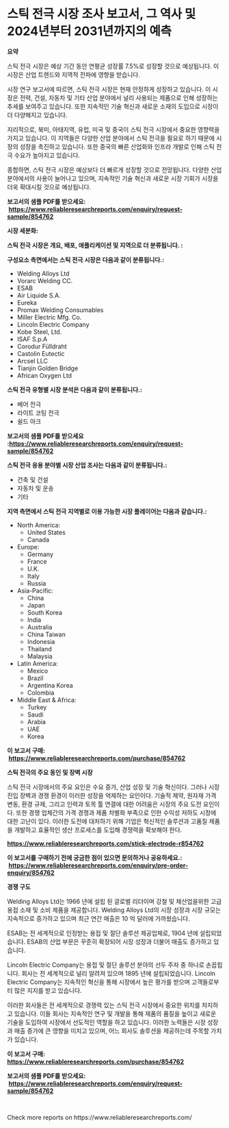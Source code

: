 <p><h1>스틱 전극 시장 조사 보고서, 그 역사 및 2024년부터 2031년까지의 예측</h1></p><p><strong>요약</strong></p>
<p><p>스틱 전극 시장은 예상 기간 동안 연평균 성장률 7.5%로 성장할 것으로 예상됩니다. 이 시장은 산업 트렌드와 지역적 전파에 영향을 받습니다.</p><p>시장 연구 보고서에 따르면, 스틱 전극 시장은 현재 안정하게 성장하고 있습니다. 이 시장은 전력, 건설, 자동차 및 기타 산업 분야에서 널리 사용되는 제품으로 인해 성장하는 추세를 보여주고 있습니다. 또한 지속적인 기술 혁신과 새로운 소재의 도입으로 시장이 더 다양해지고 있습니다.</p><p>지리적으로, 북미, 아태지역, 유럽, 미국 및 중국이 스틱 전극 시장에서 중요한 영향력을 가지고 있습니다. 이 지역들은 다양한 산업 분야에서 스틱 전극을 필요로 하기 때문에 시장의 성장을 촉진하고 있습니다. 또한 중국의 빠른 산업화와 인프라 개발로 인해 스틱 전극 수요가 높아지고 있습니다.</p><p>종합하면, 스틱 전극 시장은 예상보다 더 빠르게 성장할 것으로 전망됩니다. 다양한 산업 분야에서의 사용이 늘어나고 있으며, 지속적인 기술 혁신과 새로운 시장 기회가 시장을 더욱 확대시킬 것으로 예상됩니다.</p></p>
<p><strong>보고서의 샘플 PDF를 받으세요: &nbsp;<a href="https://www.reliableresearchreports.com/enquiry/request-sample/854762">https://www.reliableresearchreports.com/enquiry/request-sample/854762</a></strong></p>
<p><strong>시장 세분화:</strong></p>
<p><strong> 스틱 전극 시장은 개요, 배포, 애플리케이션 및 지역으로 더 분류됩니다. :</strong></p>
<p><strong>구성요소 측면에서는 스틱 전극 시장은 다음과 같이 분류됩니다.:</strong></p>
<p><ul><li>Welding Alloys Ltd</li><li>Vorarc Welding CC.</li><li>ESAB</li><li>Air Liquide S.A.</li><li>Eureka</li><li>Promax Welding Consumables</li><li>Miller Electric Mfg. Co.</li><li>Lincoln Electric Company</li><li>Kobe Steel, Ltd.</li><li>ISAF S.p.A</li><li>Corodur Fülldraht</li><li>Castolin Eutectic</li><li>Arcsel LLC</li><li>Tianjin Golden Bridge</li><li>African Oxygen Ltd</li></ul></p>
<p><strong> 스틱 전극 유형별 시장 분석은 다음과 같이 분류됩니다.:</strong></p>
<p><ul><li>베어 전극</li><li>라이트 코팅 전극</li><li>쉴드 아크</li></ul></p>
<p><strong>보고서의 샘플 PDF를 받으세요 :<a href="https://www.reliableresearchreports.com/enquiry/request-sample/854762">https://www.reliableresearchreports.com/enquiry/request-sample/854762</a></strong></p>
<p><strong> 스틱 전극 응용 분야별 시장 산업 조사는 다음과 같이 분류됩니다.:</strong></p>
<p><ul><li>건축 및 건설</li><li>자동차 및 운송</li><li>기타</li></ul></p>
<p><strong>지역 측면에서 스틱 전극 지역별로 이용 가능한 시장 플레이어는 다음과 같습니다.:</strong></p>
<p><ul>
    <li>
        North America:
        <ul>
            <li>United States</li>
            <li>Canada</li>
        </ul>
    </li>
    <li>
        Europe:
        <ul>
            <li>Germany</li>
            <li>France</li>
            <li>U.K.</li>
            <li>Italy</li>
            <li>Russia</li>
        </ul>
    </li>
    <li>
        Asia-Pacific:
        <ul>
            <li>China</li>
            <li>Japan</li>
            <li>South Korea</li>
            <li>India</li>
            <li>Australia</li>
            <li>China Taiwan</li>
            <li>Indonesia</li>
            <li>Thailand</li>
            <li>Malaysia</li>
        </ul>
    </li>
    <li>
        Latin America:
        <ul>
            <li>Mexico</li>
            <li>Brazil</li>
            <li>Argentina Korea</li>
            <li>Colombia</li>
        </ul>
    </li>
    <li>
        Middle East & Africa:
        <ul>
            <li>Turkey</li>
            <li>Saudi</li>
            <li>Arabia</li>
            <li>UAE</li>
            <li>Korea</li>
        </ul>
    </li>
    </ul></p>
<p><strong>이 보고서 구매: &nbsp;<a href="https://www.reliableresearchreports.com/purchase/854762">https://www.reliableresearchreports.com/purchase/854762</a></strong></p>
<p><strong>스틱 전극의 주요 동인 및 장벽 시장</strong></p>
<p><p>스틱 전극 시장에서의 주요 요인은 수요 증가, 산업 성장 및 기술 혁신이다. 그러나 시장 진입 장벽과 경쟁 환경이 이러한 성장을 억제하는 요인이다. 기술적 제약, 원자재 가격 변동, 환경 규제, 그리고 인력과 토목 툴 연결에 대한 어려움은 시장의 주요 도전 요인이다. 또한 경쟁 업체간의 가격 경쟁과 제품 차별화 부족으로 인한 수익성 저하도 시장에 대한 고난이 있다. 이러한 도전에 대처하기 위해 기업은 혁신적인 솔루션과 고품질 제품을 개발하고 효율적인 생산 프로세스를 도입해 경쟁력을 확보해야 한다.</p></p>
<p><strong><a href="https://www.reliableresearchreports.com/stick-electrode-r854762">https://www.reliableresearchreports.com/stick-electrode-r854762</a></strong></p>
<p><strong>이 보고서를 구매하기 전에 궁금한 점이 있으면 문의하거나 공유하세요.: &nbsp;<a href="https://www.reliableresearchreports.com/enquiry/pre-order-enquiry/854762">https://www.reliableresearchreports.com/enquiry/pre-order-enquiry/854762</a></strong></p>
<p><strong>경쟁 구도</strong></p>
<p><p>Welding Alloys Ltd는 1966 년에 설립 된 글로벌 리더이며 강철 및 채산업을위한 고급 용접 소재 및 소비 제품을 제공합니다. Welding Alloys Ltd의 시장 성장과 시장 규모는 지속적으로 증가하고 있으며 최근 연간 매출은 10 억 달러에 가까웠습니다.</p><p>ESAB는 전 세계적으로 인정받는 용접 및 절단 솔루션 제공업체로, 1904 년에 설립되었습니다. ESAB의 산업 부문은 꾸준히 확장되어 시장 성장과 더불어 매출도 증가하고 있습니다.</p><p>Lincoln Electric Company는 용접 및 절단 솔루션 분야의 선두 주자 중 하나로 손꼽힙니다. 회사는 전 세계적으로 널리 알려져 있으며 1895 년에 설립되었습니다. Lincoln Electric Company는 지속적인 혁신을 통해 시장에서 높은 평가를 받으며 고객들로부터 많은 지지를 받고 있습니다.</p><p>이러한 회사들은 전 세계적으로 경쟁력 있는 스틱 전극 시장에서 중요한 위치를 차지하고 있습니다. 이들 회사는 지속적인 연구 및 개발을 통해 제품의 품질을 높이고 새로운 기술을 도입하여 시장에서 선도적인 역할을 하고 있습니다. 이러한 노력들은 시장 성장과 매출 증가에 큰 영향을 미치고 있으며, 어느 회사도 솔루션을 제공하는데 주목할 가치가 있습니다.</p></p>
<p><strong>이 보고서 구매: &nbsp; <a href="https://www.reliableresearchreports.com/purchase/854762">https://www.reliableresearchreports.com/purchase/854762</a></strong></p>
<p><strong>보고서의 샘플 PDF를 받으세요: &nbsp;<a href="https://www.reliableresearchreports.com/enquiry/request-sample/854762">https://www.reliableresearchreports.com/enquiry/request-sample/854762</a></strong><strong></strong></p>
<p>&nbsp;</p>
<p>Check more reports on https://www.reliableresearchreports.com/</p>